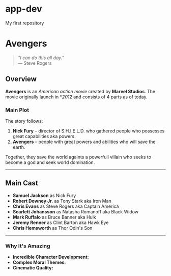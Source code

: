 # app-dev
My first repository
# **Avengers**

> *"I can do this all day."*  
> — Steve Rogers 

## **Overview**  
**Avengers** is an *American action movie* created by **Marvel Studios**. The movie originally launch in **2012* and consists of 4 parts as of today.  

### **Main Plot**  
The story follows:  
1. **Nick Fury** – director of S.H.I.E.L.D. who gathered people who possesses great capabilities aka powers. 
2. **Avengers** – people with great powers and abilities who will save the earth.

Together, they save the world againts a powerfull villain who seeks to become a god and seek world domination.

---

## **Main Cast**  
- **Samuel Jackson** as Nick Fury
- **Robert Downey Jr.** as Tony Stark aka Iron Man
- **Chris Evans** as Steve Rogers aka Captain America
- **Scarlett Johansson** as Natasha Romanoff aka Black Widow
- **Mark Ruffalo** as Bruce Banner aka Hulk
- **Jeremy Renner** as Clint Barton aka Hawk Eye
- **Chris Hemsworth** as Thor Odin's Son

---

### **Why It's Amazing**  
- **Incredible Character Development:** 
- **Complex Moral Themes:** 
- **Cinematic Quality:**
